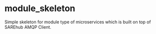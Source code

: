 # module_skeleton
Simple skeleton for module type of microservices which is built on top of SAREhub AMQP Client.

